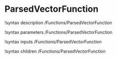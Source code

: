 <!-- MOOSE Documentation Stub: Remove this when content is added. -->

# ParsedVectorFunction
!syntax description /Functions/ParsedVectorFunction

!syntax parameters /Functions/ParsedVectorFunction

!syntax inputs /Functions/ParsedVectorFunction

!syntax children /Functions/ParsedVectorFunction
